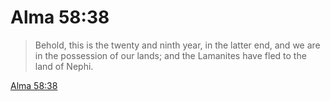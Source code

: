 # Alma 58:38

> Behold, this is the twenty and ninth year, in the latter end, and we are in the possession of our lands; and the Lamanites have fled to the land of Nephi.

[Alma 58:38](https://www.churchofjesuschrist.org/study/scriptures/bofm/alma/58?lang=eng&id=p38#p38)


